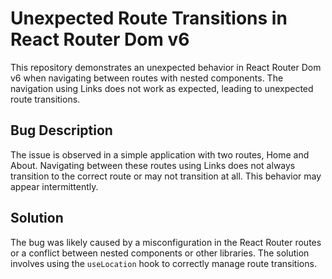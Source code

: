 # Unexpected Route Transitions in React Router Dom v6

This repository demonstrates an unexpected behavior in React Router Dom v6 when navigating between routes with nested components. The navigation using Links does not work as expected, leading to unexpected route transitions. 

## Bug Description

The issue is observed in a simple application with two routes, Home and About.  Navigating between these routes using Links does not always transition to the correct route or may not transition at all.  This behavior may appear intermittently. 

## Solution

The bug was likely caused by a misconfiguration in the React Router routes or a conflict between nested components or other libraries. The solution involves using the `useLocation` hook to correctly manage route transitions. 
